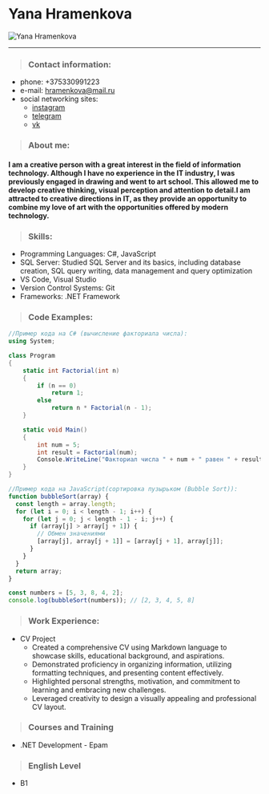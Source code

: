 # Yana Hramenkova
![Yana Hramenkova](https://sun9-24.userapi.com/impg/xEKr78pLG04weusVTD3Gk1gghpbonevy674KpA/8TfFxA0wMa8.jpg?size=1620x2160&quality=95&sign=ea567bd4f8d5390f064e54b6c22ff68a&type=album)

********** 
> ### Contact information:
* phone: +375330991223
* e-mail: hramenkova@mail.ru
* social networking sites:
    * [instagram](https://www.instagram.com/yahramenkova/)
    * [telegram](https://t.me/yahramenkova)
    * [vk](https://vk.com/yahramenkova)

> ### About me:
#### I am a creative person with a great interest in the field of information technology. Although I have no experience in the IT industry, I was previously engaged in drawing and went to art school. This allowed me to develop creative thinking, visual perception and attention to detail.I am attracted to creative directions in IT, as they provide an opportunity to combine my love of art with the opportunities offered by modern technology.

> ### Skills:
* Programming Languages: C#, JavaScript
* SQL Server: Studied SQL Server and its basics, including database creation, SQL query writing, data management and query optimization
* VS Code, Visual Studio
* Version Control Systems: Git
* Frameworks: .NET Framework

> ### Code Examples:

```csharp
//Пример кода на C# (вычисление факториала числа):
using System;

class Program
{
    static int Factorial(int n)
    {
        if (n == 0)
            return 1;
        else
            return n * Factorial(n - 1);
    }

    static void Main()
    {
        int num = 5;
        int result = Factorial(num);
        Console.WriteLine("Факториал числа " + num + " равен " + result);
    }
}

```

```JavaScript
//Пример кода на JavaScript(cортировка пузырьком (Bubble Sort)):
function bubbleSort(array) {
  const length = array.length;
  for (let i = 0; i < length - 1; i++) {
    for (let j = 0; j < length - 1 - i; j++) {
      if (array[j] > array[j + 1]) {
        // Обмен значениями
        [array[j], array[j + 1]] = [array[j + 1], array[j]];
      }
    }
  }
  return array;
}

const numbers = [5, 3, 8, 4, 2];
console.log(bubbleSort(numbers)); // [2, 3, 4, 5, 8]

```

> ### Work Experience:
- CV Project
  - Created a comprehensive CV using Markdown language to showcase skills, educational background, and aspirations.
  - Demonstrated proficiency in organizing information, utilizing formatting techniques, and presenting content effectively.
  - Highlighted personal strengths, motivation, and commitment to learning and embracing new challenges.
  - Leveraged creativity to design a visually appealing and professional CV layout.

> ### Courses and Training
- .NET Development - Epam

> ### English Level
- B1


